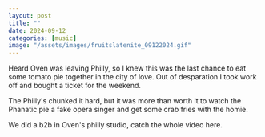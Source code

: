 ```yaml
---
layout: post
title: ""
date: 2024-09-12
categories: [music]
image: "/assets/images/fruitslatenite_09122024.gif"
---
```


Heard Oven was leaving Philly, so I knew this was the last chance to eat some tomato pie together in the city of love.
Out of desparation I took work off and bought a ticket for the weekend.

The Philly's chunked it hard, but it was more than worth it to watch the Phanatic pie a fake opera singer and get some crab fries
with the homie.

We did a b2b in Oven's philly studio, catch the whole video here.
